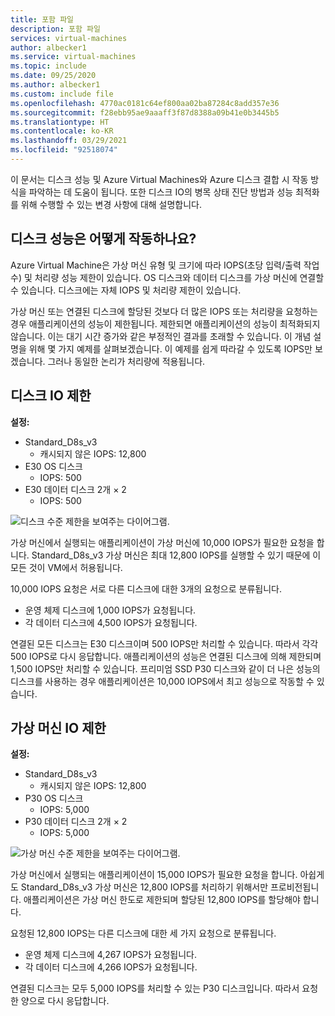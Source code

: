 ```yaml
---
title: 포함 파일
description: 포함 파일
services: virtual-machines
author: albecker1
ms.service: virtual-machines
ms.topic: include
ms.date: 09/25/2020
ms.author: albecker1
ms.custom: include file
ms.openlocfilehash: 4770ac0181c64ef800aa02ba87284c8add357e36
ms.sourcegitcommit: f28ebb95ae9aaaff3f87d8388a09b41e0b3445b5
ms.translationtype: HT
ms.contentlocale: ko-KR
ms.lasthandoff: 03/29/2021
ms.locfileid: "92518074"
---
```

이 문서는 디스크 성능 및 Azure Virtual Machines와 Azure 디스크 결합 시 작동 방식을 파악하는 데 도움이 됩니다. 또한 디스크 IO의 병목 상태 진단 방법과 성능 최적화를 위해 수행할 수 있는 변경 사항에 대해 설명합니다.

## <a name="how-does-disk-performance-work"></a>디스크 성능은 어떻게 작동하나요?
Azure Virtual Machine은 가상 머신 유형 및 크기에 따라 IOPS(초당 입력/출력 작업 수) 및 처리량 성능 제한이 있습니다. OS 디스크와 데이터 디스크를 가상 머신에 연결할 수 있습니다. 디스크에는 자체 IOPS 및 처리량 제한이 있습니다.

가상 머신 또는 연결된 디스크에 할당된 것보다 더 많은 IOPS 또는 처리량을 요청하는 경우 애플리케이션의 성능이 제한됩니다. 제한되면 애플리케이션의 성능이 최적화되지 않습니다. 이는 대기 시간 증가와 같은 부정적인 결과를 초래할 수 있습니다. 이 개념 설명을 위해 몇 가지 예제를 살펴보겠습니다. 이 예제를 쉽게 따라갈 수 있도록 IOPS만 보겠습니다. 그러나 동일한 논리가 처리량에 적용됩니다.

## <a name="disk-io-capping"></a>디스크 IO 제한

**설정:**

- Standard_D8s_v3
  - 캐시되지 않은 IOPS: 12,800
- E30 OS 디스크
  - IOPS: 500
- E30 데이터 디스크 2개 × 2
  - IOPS: 500

![디스크 수준 제한을 보여주는 다이어그램.](media/vm-disk-performance/disk-level-throttling.jpg)

가상 머신에서 실행되는 애플리케이션이 가상 머신에 10,000 IOPS가 필요한 요청을 합니다. Standard_D8s_v3 가상 머신은 최대 12,800 IOPS를 실행할 수 있기 때문에 이 모든 것이 VM에서 허용됩니다.

10,000 IOPS 요청은 서로 다른 디스크에 대한 3개의 요청으로 분류됩니다.

- 운영 체제 디스크에 1,000 IOPS가 요청됩니다.
- 각 데이터 디스크에 4,500 IOPS가 요청됩니다.

연결된 모든 디스크는 E30 디스크이며 500 IOPS만 처리할 수 있습니다. 따라서 각각 500 IOPS로 다시 응답합니다. 애플리케이션의 성능은 연결된 디스크에 의해 제한되며 1,500 IOPS만 처리할 수 있습니다. 프리미엄 SSD P30 디스크와 같이 더 나은 성능의 디스크를 사용하는 경우 애플리케이션은 10,000 IOPS에서 최고 성능으로 작동할 수 있습니다.

## <a name="virtual-machine-io-capping"></a>가상 머신 IO 제한

**설정:**

- Standard_D8s_v3
  - 캐시되지 않은 IOPS: 12,800
- P30 OS 디스크
  - IOPS: 5,000
- P30 데이터 디스크 2개 × 2
  - IOPS: 5,000

![가상 머신 수준 제한을 보여주는 다이어그램.](media/vm-disk-performance/vm-level-throttling.jpg)

가상 머신에서 실행되는 애플리케이션이 15,000 IOPS가 필요한 요청을 합니다. 아쉽게도 Standard_D8s_v3 가상 머신은 12,800 IOPS를 처리하기 위해서만 프로비전됩니다. 애플리케이션은 가상 머신 한도로 제한되며 할당된 12,800 IOPS를 할당해야 합니다.

요청된 12,800 IOPS는 다른 디스크에 대한 세 가지 요청으로 분류됩니다.

- 운영 체제 디스크에 4,267 IOPS가 요청됩니다.
- 각 데이터 디스크에 4,266 IOPS가 요청됩니다.

연결된 디스크는 모두 5,000 IOPS를 처리할 수 있는 P30 디스크입니다. 따라서 요청한 양으로 다시 응답합니다.
